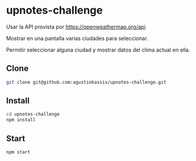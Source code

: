 # upnotes-challenge
Usar la API provista por https://openweathermap.org/api

Mostrar en una pantalla varias ciudades para seleccionar.

Permitir seleccionar alguna ciudad y mostrar datos del clima actual en ella.

## Clone
```bash
git clone git@github.com:agustinkassis/upnotes-challenge.git
```

## Install
```bash
cd upnotes-challenge
npm install
```

## Start
```bash
npm start
```
